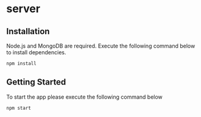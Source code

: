 # server

## Installation

Node.js and MongoDB are required. Execute the following command below to install dependencies.

```
npm install
```

## Getting Started

To start the app please execute the following command below

```
npm start
```
